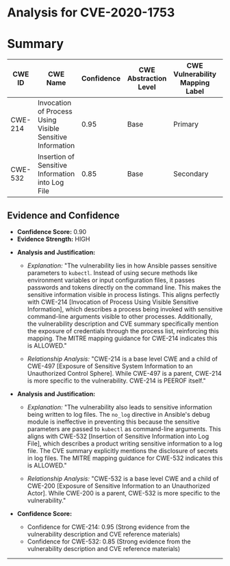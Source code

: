 # Analysis for CVE-2020-1753

# Summary
| CWE ID | CWE Name | Confidence | CWE Abstraction Level | CWE Vulnerability Mapping Label | CWE-Vulnerability Mapping Notes |
|---|---|---|---|---|---|
| CWE-214 | Invocation of Process Using Visible Sensitive Information | 0.95 | Base | Primary | Allowed |
| CWE-532 | Insertion of Sensitive Information into Log File | 0.85 | Base | Secondary | Allowed |

## Evidence and Confidence

*   **Confidence Score:** 0.90
*   **Evidence Strength:** HIGH

- **Analysis and Justification:**  
  - *Explanation:* "The vulnerability lies in how Ansible passes sensitive parameters to `kubectl`. Instead of using secure methods like environment variables or input configuration files, it passes passwords and tokens directly on the command line. This makes the sensitive information visible in process listings. This aligns perfectly with CWE-214 [Invocation of Process Using Visible Sensitive Information], which describes a process being invoked with sensitive command-line arguments visible to other processes. Additionally, the vulnerability description and CVE summary specifically mention the exposure of credentials through the process list, reinforcing this mapping. The MITRE mapping guidance for CWE-214 indicates this is ALLOWED."
  
  - *Relationship Analysis:* "CWE-214 is a base level CWE and a child of CWE-497 [Exposure of Sensitive System Information to an Unauthorized Control Sphere]. While CWE-497 is a parent, CWE-214 is more specific to the vulnerability. CWE-214 is PEEROF itself."

- **Analysis and Justification:**  
  - *Explanation:* "The vulnerability also leads to sensitive information being written to log files. The `no_log` directive in Ansible's debug module is ineffective in preventing this because the sensitive parameters are passed to `kubectl` as command-line arguments. This aligns with CWE-532 [Insertion of Sensitive Information into Log File], which describes a product writing sensitive information to a log file. The CVE summary explicitly mentions the disclosure of secrets in log files. The MITRE mapping guidance for CWE-532 indicates this is ALLOWED."

  - *Relationship Analysis:* "CWE-532 is a base level CWE and a child of CWE-200 [Exposure of Sensitive Information to an Unauthorized Actor]. While CWE-200 is a parent, CWE-532 is more specific to the vulnerability."

- **Confidence Score:**
  - Confidence for CWE-214: 0.95 (Strong evidence from the vulnerability description and CVE reference materials)
  - Confidence for CWE-532: 0.85 (Strong evidence from the vulnerability description and CVE reference materials)

---